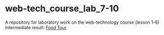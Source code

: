 # web-tech_course_lab_7-10
A repository for laboratory work on the web-technology course (lesson 1-6)<br>
Intermediate result: <a href="https://netkachevdaniil.github.io/web-tech_course_lab_7-10/" target="_blank" rel="noopener noreferrer">Food Tour</a>
